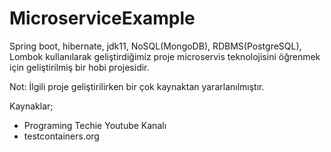 # MicroserviceExample

Spring boot, hibernate, jdk11, NoSQL(MongoDB), RDBMS(PostgreSQL), Lombok kullanılarak geliştirdiğimiz proje microservis teknolojisini öğrenmek için geliştirilmiş bir  hobi projesidir.

Not: İlgili proje geliştirilirken bir çok kaynaktan yararlanılmıştır.

Kaynaklar;
* Programing Techie Youtube Kanalı
* testcontainers.org
